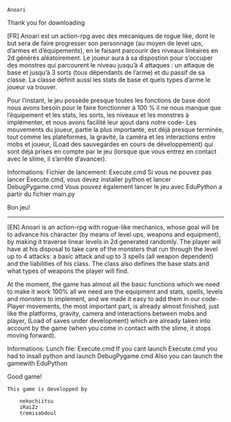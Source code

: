     Anoari


Thank you for downloading



[FR]
Anoari est un action-rpg avec des mécaniques de rogue like, 
dont le but sera de faire progresser son personnage 
(au moyen de level ups, d’armes et d’équipements), 
en le faisant parcourir des niveaux linéaires en 2d générés aléatoirement. 
Le joueur aura à sa dispostion pour s’occuper des monstres qui parcourent le niveau jusqu’à 4 attaques : 
un attaque de base et jusqu’à 3 sorts (tous dépendants de l’arme) 
et du passif de sa classe. 
La classe définit aussi les stats de base et quels types d’arme le joueur va trouver. 

Pour l’instant, le jeu possède presque toutes les fonctions de base 
dont nous avons besoin pour le faire fonctionner à 100 % 
il ne nous manque que l’équipement et les stats, les sorts, les niveaux et les monstres à implémenter, 
et nous avons facilité leur ajout dans notre code- Les mouvements du joueur, partie la plus importante, 
est déjà presque terminée, tout comme les plateformes, 
la gravité, la caméra et les interactions entre mobs et joueur, (Load des sauvegardes en cours de développement)
qui sont déjà prises en compte par le jeu (lorsque que vous entrez en contact avec le slime, il s’arrête d’avancer).

Informations: Fichier de lancement: Execute.cmd
Si vous ne pouvez pas lancer Execute.cmd, vous devez installer python et lancer DebugPygame.cmd
Vous pouvez également lancer le jeu avec EduPython a partir du fichier main.py

Bon jeu!

-----------------------------------------------------------------------

[EN]
Anoari is an action-rpg with rogue-like mechanics,
whose goal will be to advance his character
(by means of level ups, weapons and equipment),
by making it traverse linear levels in 2d generated randomly.
The player will have at his disposal to take care of the monsters that run through the level up to 4 attacks:
a basic attack and up to 3 spells (all weapon dependent)
and the liabilities of his class.
The class also defines the base stats and what types of weapons the player will find.

At the moment, the game has almost all the basic functions
which we need to make it work 100%
all we need are the equipment and stats, spells, levels and monsters to implement,
and we made it easy to add them in our code- Player movements, the most important part,
is already almost finished, just like the platforms,
gravity, camera and interactions between mobs and player, (Load of saves under development)
which are already taken into account by the game (when you come in contact with the slime, it stops moving forward).

Informations: Lunch file: Execute.cmd
If you cant launch Execute.cmd you had to insall python and launch DebugPygame.cmd 
Also  you can launch the gamewith EduPython

Good game!

	This game is developped by 

		nekochiitsu 
		iRaiZz
		tremisabdoul
